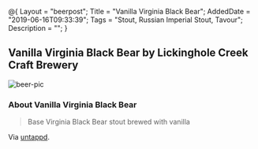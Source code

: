 @{
 Layout = "beerpost";
 Title = "Vanilla Virginia Black Bear";
 AddedDate = "2019-06-16T09:33:39";
 Tags = "Stout, Russian Imperial Stout, Tavour";
 Description = "";
 }
 

## Vanilla Virginia Black Bear by Lickinghole Creek Craft Brewery

![beer-pic]

### About Vanilla Virginia Black Bear

> Base Virginia Black Bear stout brewed with vanilla

Via [untappd][untappd-url].

[untappd-url]: <https://untappd.com//b/lickinghole-creek-craft-brewery-vanilla-virginia-black-bear/848766>
[beer-pic]: https://jasonpowley.com/assets/img/2019-06-16-vanilla-virginia-black-bear.jpeg "Vanilla Virginia Black Bear by Lickinghole Creek Craft Brewery"
